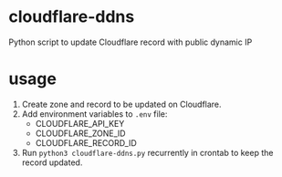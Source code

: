 # cloudflare-ddns
Python script to update Cloudflare record with public dynamic IP

# usage
1. Create zone and record to be updated on Cloudflare.
1. Add environment variables to `.env` file:
    - CLOUDFLARE_API_KEY
    - CLOUDFLARE_ZONE_ID
    - CLOUDFLARE_RECORD_ID
1. Run `python3 cloudflare-ddns.py` recurrently in crontab to keep the record updated.